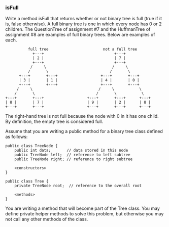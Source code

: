 <div class="viewer">

### isFull

<div>

Write a method isFull that returns whether or not binary tree is full (true if it is, false otherwise). A full binary tree is one in which every node has 0 or 2 children. The QuestionTree of assignment #7 and the HuffmanTree of assignment #8 are examples of full binary trees. Below are examples of each.

              full tree                        not a full tree
                +---+                               +---+
                | 2 |                               | 7 |
                +---+                               +---+
               /     \                             /     \
              /       \                           /       \
          +---+       +---+                   +---+       +---+
          | 3 |       | 1 |                   | 4 |       | 0 |
          +---+       +---+                   +---+       +---+
         /     \                             /     \           \
        /       \                           /       \           \
    +---+       +---+                   +---+       +---+      +---+
    | 8 |       | 7 |                   | 9 |       | 2 |      | 8 |
    +---+       +---+                   +---+       +---+      +---+

The right-hand tree is not full because the node with 0 in it has one child. By definition, the empty tree is considered full.

Assume that you are writing a public method for a binary tree class defined as follows:

    public class TreeNode {
        public int data;       // data stored in this node
        public TreeNode left;  // reference to left subtree
        public TreeNode right; // reference to right subtree

        <constructors>
    }

    public class Tree {
        private TreeNode root;  // reference to the overall root

        <methods>
    }

You are writing a method that will become part of the Tree class. You may define private helper methods to solve this problem, but otherwise you may not call any other methods of the class.

</div>

</div>
